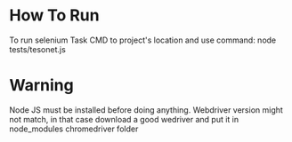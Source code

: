 # How To Run

 To run selenium Task CMD to project's location and use command: node tests/tesonet.js

# Warning

Node JS must be installed before doing anything.
Webdriver version might not match, in that case download a good wedriver and put it in node_modules chromedriver folder

 
